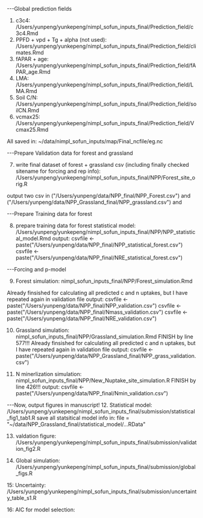 ---Global prediction fields
1. c3c4: /Users/yunpeng/yunkepeng/nimpl_sofun_inputs_final/Prediction_field/c3c4.Rmd
2. PPFD + vpd + Tg + alpha (not used): /Users/yunpeng/yunkepeng/nimpl_sofun_inputs_final/Prediction_field/climates.Rmd
3. fAPAR + age: /Users/yunpeng/yunkepeng/nimpl_sofun_inputs_final/Prediction_field/fAPAR_age.Rmd
4. LMA: /Users/yunpeng/yunkepeng/nimpl_sofun_inputs_final/Prediction_field/LMA.Rmd
5. Soil C/N: /Users/yunpeng/yunkepeng/nimpl_sofun_inputs_final/Prediction_field/soilCN.Rmd
6. vcmax25: /Users/yunpeng/yunkepeng/nimpl_sofun_inputs_final/Prediction_field/Vcmax25.Rmd

All saved in: ~/data/nimpl_sofun_inputs/map/Final_ncfile/eg.nc

---Prepare Validation data for forest and grassland

7. write final dataset of forest + grassland csv (including finally checked sitename for forcing and rep info):
/Users/yunpeng/yunkepeng/nimpl_sofun_inputs_final/NPP/Forest_site_orig.R

output two csv in ("/Users/yunpeng/data/NPP_final/NPP_Forest.csv") and ("/Users/yunpeng/data/NPP_Grassland_final/NPP_grassland.csv") and 

---Prepare Training data for forest

8. prepare training data for forest statistical model: /Users/yunpeng/yunkepeng/nimpl_sofun_inputs_final/NPP/NPP_statistical_model.Rmd
output: 
csvfile <- paste("/Users/yunpeng/data/NPP_final/NPP_statistical_forest.csv")
csvfile <- paste("/Users/yunpeng/data/NPP_final/NRE_statistical_forest.csv")


---Forcing and p-model 

9. Forest simulation: nimpl_sofun_inputs_final/NPP/Forest_simulation.Rmd 

Already finsished for calculating all predicted c and n uptakes, but I have repeated again in validation file
output:
csvfile <- paste("/Users/yunpeng/data/NPP_final/NPP_validation.csv")
csvfile <- paste("/Users/yunpeng/data/NPP_final/Nmass_validation.csv")
csvfile <- paste("/Users/yunpeng/data/NPP_final/NRE_validation.csv")

10. Grassland simulation: nimpl_sofun_inputs_final/NPP/Grassland_simulation.Rmd 
FINISH by line 577!!!
Already finsished for calculating all predicted c and n uptakes, but I have repeated again in validation file
output:
csvfile <- paste("/Users/yunpeng/data/NPP_Grassland_final/NPP_grass_validation.csv")

11. N minerlization simulation: nimpl_sofun_inputs_final/NPP/New_Nuptake_site_simulation.R
FINISH by line 426!!!
output:
csvfile <- paste("/Users/yunpeng/data/NPP_final/Nmin_validation.csv")

---Now, output figures in manuscript!
12. Statistical model: /Users/yunpeng/yunkepeng/nimpl_sofun_inputs_final/submission/statistical_fig1_tab1.R
save all statsitical model info in: file = "~/data/NPP_Grassland_final/statistical_model/...RData"
	
13. valdation figure: /Users/yunpeng/yunkepeng/nimpl_sofun_inputs_final/submission/validation_fig2.R

14. Global simulation: /Users/yunpeng/yunkepeng/nimpl_sofun_inputs_final/submission/global_figs.R

15: Uncertainty: /Users/yunpeng/yunkepeng/nimpl_sofun_inputs_final/submission/uncertainty_table_s1.R

16: AIC for model selection: 
